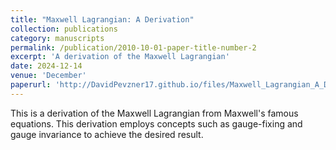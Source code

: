 ```yaml
---
title: "Maxwell Lagrangian: A Derivation"
collection: publications
category: manuscripts
permalink: /publication/2010-10-01-paper-title-number-2
excerpt: 'A derivation of the Maxwell Lagrangian' 
date: 2024-12-14
venue: 'December'
paperurl: 'http://DavidPevzner17.github.io/files/Maxwell_Lagrangian_A_Derivation.pdf'
---
```


This is a derivation of the Maxwell Lagrangian from Maxwell's famous equations. This derivation employs concepts such as gauge-fixing and gauge invariance to achieve the desired result. 